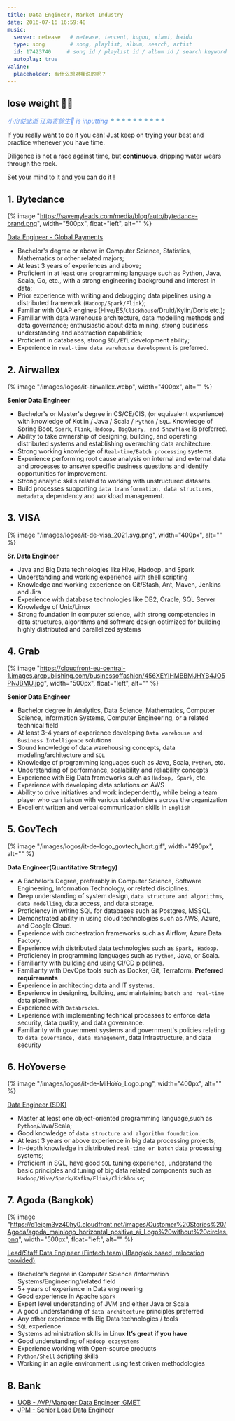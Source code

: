 ```yaml
---
title: Data Engineer, Market Industry
date: 2016-07-16 16:59:48
music:
  server: netease   # netease, tencent, kugou, xiami, baidu
  type: song        # song, playlist, album, search, artist
  id: 17423740     # song id / playlist id / album id / search keyword
  autoplay: true
valine:
  placeholder: 有什么想对我说的呢？
---
```


## lose weight 💪🏻

<p style="font-style:italic;color:cornflowerblue;">小舟從此逝 江海寄餘生🧘 is inputting <img src=/images/tw/main-progress-blue-dot.gif style="box-shadow:none; margin:0;height:16px">
</p>

If you really want to do it you can! Just keep on trying your best and practice whenever you have time. 

Diligence is not a race against time, but **continuous**, dripping water wears through the rock.

Set your mind to it and you can do it ! 

## 1. Bytedance

{% image "https://savemyleads.com/media/blog/auto/bytedance-brand.png", width="500px", float="left", alt="" %}

[Data Engineer - Global Payments](https://www.linkedin.com/jobs/view/3580128161/?alternateChannel=search&refId=M%2FxV0CJzezA7E9u3uKUsQw%3D%3D&trackingId=nZDynHenNHuEc7TBHvJH6g%3D%3D)
 
- Bachelor's degree or above in Computer Science, Statistics, Mathematics or other related majors;
- At least 3 years of experiences and above;
- Proficient in at least one programming language such as Python, Java, Scala, Go, etc., with a strong engineering background and interest in data;
- Prior experience with writing and debugging data pipelines using a distributed framework (`Hadoop/Spark/Flink`);
- Familiar with OLAP engines (Hive/ES/`Clickhouse`/Druid/Kylin/Doris etc.);
- Familiar with data warehouse architecture, data modelling methods and data governance; enthusiastic about data mining, strong business understanding and abstraction capabilities;
- Proficient in databases, strong `SQL/ETL` development ability;
- Experience in `real-time data warehouse development` is preferred.

## 2. Airwallex

{% image "/images/logos/it-airwallex.webp", width="400px", alt="" %}
 
**Senior Data Engineer** 
 
- Bachelor's or Master's degree in CS/CE/CIS, (or equivalent experience) with knowledge of Kotlin / Java / Scala / `Python` / `SQL`. Knowledge of Spring Boot, `Spark`, `Flink`, `Hadoop, BigQuery, and Snowflake` is preferred.
- Ability to take ownership of designing, building, and operating distributed systems and establishing overarching data architecture.
- Strong working knowledge of `Real-time/Batch processing` systems.
- Experience performing root cause analysis on internal and external data and processes to answer specific business questions and identify opportunities for improvement.
- Strong analytic skills related to working with unstructured datasets.
- Build processes supporting `data transformation, data structures, metadata`, dependency and workload management.

## 3. VISA

{% image "/images/logos/it-de-visa_2021.svg.png", width="400px", alt="" %}

**Sr. Data Engineer** 

- Java and Big Data technologies like Hive, Hadoop, and Spark
- Understanding and working experience with shell scripting
- Knowledge and working experience on Git/Stash, Ant, Maven, Jenkins and Jira
- Experience with database technologies like DB2, Oracle, SQL Server
- Knowledge of Unix/Linux
- Strong foundation in computer science, with strong competencies in data structures, algorithms and software design optimized for building highly distributed and parallelized systems

## 4. Grab

{% image "https://cloudfront-eu-central-1.images.arcpublishing.com/businessoffashion/456XEYIHMBBMJHYB4JO5PNJBMU.jpg", width="500px", float="left", alt="" %}

**Senior Data Engineer** 

- Bachelor degree in Analytics, Data Science, Mathematics, Computer Science, Information Systems, Computer Engineering, or a related technical field
- At least 3-4 years of experience developing `Data warehouse and Business Intelligence` solutions
- Sound knowledge of data warehousing concepts, data modeling/architecture and `SQL`
- Knowledge of programming languages such as Java, Scala, `Python`, etc.
- Understanding of performance, scalability and reliability concepts
- Experience with Big Data frameworks such as `Hadoop, Spark`, etc.
- Experience with developing data solutions on AWS
- Ability to drive initiatives and work independently, while being a team player who can liaison with various stakeholders across the organization
- Excellent written and verbal communication skills in `English`

## 5. GovTech

{% image "/images/logos/it-de-logo_govtech_hort.gif", width="490px", alt="" %}

**Data Engineer(Quantitative Strategy)**

- A Bachelor’s Degree, preferably in Computer Science, Software Engineering, Information Technology, or related disciplines. 
- Deep understanding of system design, `data structure and algorithms`, `data modelling`, data access, and data storage.
- Proficiency in writing SQL for databases such as Postgres, MSSQL.
- Demonstrated ability in using cloud technologies such as AWS, Azure, and Google Cloud.
- Experience with orchestration frameworks such as Airflow, Azure Data Factory.
- Experience with distributed data technologies such as `Spark, Hadoop`.
- Proficiency in programming languages such as `Python`, Java, or Scala.
- Familiarity with building and using CI/CD pipelines.
- Familiarity with DevOps tools such as Docker, Git, Terraform.
**Preferred requirements**
- Experience in architecting data and IT systems.
- Experience in designing, building, and maintaining `batch and real-time` data pipelines. 
- Experience with `Databricks`.
- Experience with implementing technical processes to enforce data security, data quality, and data governance.
- Familiarity with government systems and government's policies relating to `data governance, data management`, data infrastructure, and data security

## 6. HoYoverse

{% image "/images/logos/it-de-MiHoYo_Logo.png", width="400px", alt="" %}

[Data Engineer (SDK)](https://www.linkedin.com/jobs/view/3768185071/?alternateChannel=search&refId=BhRwA5e%2FLFYWUoWVYXBMHw%3D%3D&trackingId=R9vYcCR5EOeUXj6JQIPTtA%3D%3D)

- Master at least one object-oriented programming language,such as `Python`/Java/Scala;
- Good knowledge of `data structure and algorithm foundation`.
- At least 3 years or above experience in big data processing projects;
- In-depth knowledge in distributed `real-time or batch` data processing systems;
- Proficient in SQL, have good `SQL` tuning experience, understand the basic principles and tuning of big data related components such as `Hadoop/Hive/Spark/Kafka/Flink/Clickhouse`;

## 7. Agoda (Bangkok)

{% image "https://d1eipm3vz40hy0.cloudfront.net/images/Customer%20Stories%20/Agoda/agoda_mainlogo_horizontal_positive_ai_Logo%20without%20circles.png", width="500px", float="left", alt="" %}

[Lead/Staff Data Engineer (Fintech team) (Bangkok based, relocation provided)](https://www.linkedin.com/jobs/search/?currentJobId=3886622770&f_C=66719&originToLandingJobPostings=3886622770%2C3886638103%2C3877215182%2C3886626727%2C3839793558%2C3839796369)

- Bachelor’s degree in Computer Science /Information Systems/Engineering/related field
- 5+ years of experience in Data engineering
- Good experience in Apache `Spark`
- Expert level understanding of JVM and either Java or Scala
- A good understanding of `data architecture` principles preferred
- Any other experience with Big Data technologies / tools
- `SQL` experience
- Systems administration skills in Linux
**It’s great if you have**
- Good understanding of `Hadoop ecosystems`
- Experience working with Open-source products
- `Python/Shell` scripting skills
- Working in an agile environment using test driven methodologies

## 8. Bank

- [UOB - AVP/Manager Data Engineer, GMET](https://www.linkedin.com/jobs/view/3703986256/?alternateChannel=search&refId=AeQuBZ5q%2BtLlQgT%2BVr7qKw%3D%3D&trackingId=qrx9RfQFvrcJnNghOpP3fw%3D%3D)
- [JPM - Senior Lead Data Engineer](https://www.linkedin.com/jobs/view/3839583628/?alternateChannel=search&refId=ZG3SmB7TAZ5HIw1Fg2%2FU6A%3D%3D&trackingId=vnQE80F0M74dT6nhgSUdBg%3D%3D)

